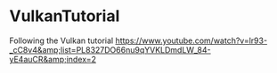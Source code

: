 # VulkanTutorial
Following the Vulkan tutorial https://www.youtube.com/watch?v=lr93-_cC8v4&amp;list=PL8327DO66nu9qYVKLDmdLW_84-yE4auCR&amp;index=2
